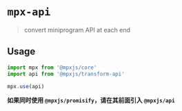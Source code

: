 # `mpx-api`

> convert miniprogram API at each end

## Usage

```js
import mpx from '@mpxjs/core'
import api from '@mpxjs/transform-api'

mpx.use(api)
```

**如果同时使用 `@mpxjs/promisify`，请在其前面引入 `@mpxjs/api`**
